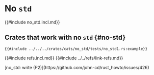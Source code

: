 # No `std`

{{#include no_std.incl.md}}

## Crates that work with no `std` {#no-std}

```rust,editable
{{#include ../../../crates/cats/no_std/tests/no_std1.rs:example}}
```

{{#include refs.incl.md}}
{{#include ../../refs/link-refs.md}}

<div class="hidden">
[no_std: write (P2)](https://github.com/john-cd/rust_howto/issues/426)
</div>
